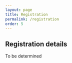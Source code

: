 ```yaml
---
layout: page
title: Registration
permalink: /registration
order: 5
---
```



## Registration details

To be determined

<!---
Please follow the instructions for conference registration provided on the [ACL 2022](https://www.2022.aclweb.org/) registration page. CMCL is a one-day workshop, with associated fees. The exact date is still to be assigned.

- Students and those attending the main conference pay less for CMCL registration.
- Some scholarships may be provided.


### Visa information

For those needing a support letter to attend ACL 2022 or its workshops, please complete the following form: <b> TO BE ANNOUNCED </b>

--->
